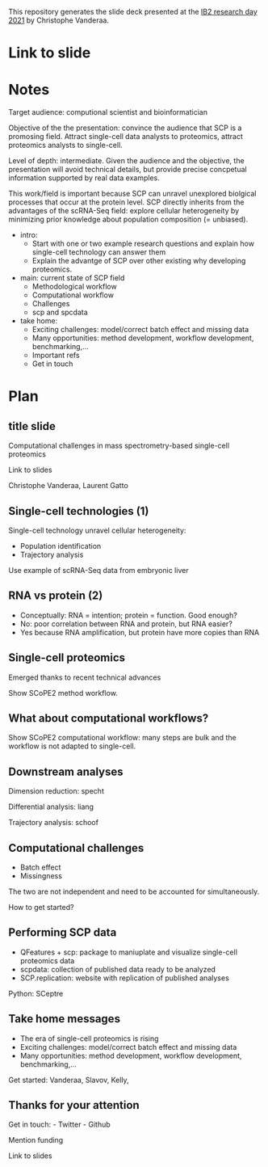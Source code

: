 
This repository generates the slide deck presented at the 
[IB2 research day 2021](https://ibsquare.be/event/ib2-research-day-2021/)
by Christophe Vanderaa.

# Link to slide



# Notes

Target audience: computional scientist and bioinformatician

Objective of the the presentation: convince the audience that SCP is a
promosing field. Attract single-cell data analysts to proteomics, 
attract proteomics analysts to single-cell. 

Level of depth: intermediate. Given the audience and the objective, 
the presentation will avoid technical details, but provide precise
concpetual information supported by real data examples. 

This work/field is important because SCP can unravel unexplored 
biolgical processes that occur at the protein level. SCP directly
inherits from the advantages of the scRNA-Seq field: explore cellular
heterogeneity by minimizing prior knowledge about population composition
(= unbiased). 

- intro: 
    - Start with one or two example research questions and explain how
      single-cell technology can answer them
    - Explain the advantge of SCP over other existing why developing 
      proteomics.
- main: current state of SCP field
    - Methodological workflow
    - Computational workflow
    - Challenges
    - scp and spcdata
- take home:
    - Exciting challenges: model/correct batch effect and missing data
    - Many opportunities: method development, workflow development, benchmarking,...
    - Important refs
    - Get in touch

# Plan

## title slide

Computational challenges in mass spectrometry-based single-cell proteomics

Link to slides

Christophe Vanderaa, Laurent Gatto

## Single-cell technologies (1)

Single-cell technology unravel cellular heterogeneity: 

- Population identification
- Trajectory analysis

Use example of scRNA-Seq data from embryonic liver

## RNA vs protein (2)

- Conceptually: RNA = intention; protein = function. Good enough?
- No: poor correlation between RNA and protein, but RNA easier?
- Yes because RNA amplification, but protein have more copies than RNA

## Single-cell proteomics

Emerged thanks to recent technical advances

Show SCoPE2 method workflow.

## What about computational workflows?

Show SCoPE2 computational workflow: many steps are bulk and the 
workflow is not adapted to single-cell. 

## Downstream analyses

Dimension reduction: specht

Differential analysis: liang

Trajectory analysis: schoof


## Computational challenges 

- Batch effect 
- Missingness 

The two are not independent and need to be accounted for 
simultaneously.

How to get started?

## Performing SCP data

- QFeatures + scp: package to maniuplate and visualize single-cell
  proteomics data
- scpdata: collection of published data ready to be analyzed
- SCP.replication: website with replication of published analyses

Python: SCeptre

## Take home messages

- The era of single-cell proteomics is rising
- Exciting challenges: model/correct batch effect and missing data
- Many opportunities: method development, workflow development, benchmarking,...

Get started: Vanderaa, Slavov, Kelly, 


## Thanks for your attention

Get in touch: 
    - Twitter
    - Github

Mention funding

Link to slides
